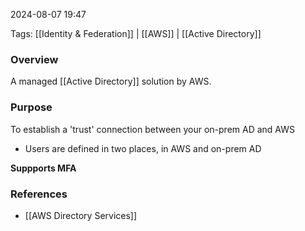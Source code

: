 
2024-08-07 19:47

Tags: [[Identity & Federation]] | [[AWS]] | [[Active Directory]]

### Overview
A managed [[Active Directory]] solution by AWS.

### Purpose
To establish a 'trust' connection between your on-prem AD and AWS

- Users are defined in two places, in AWS and on-prem AD

**Suppports MFA**

### References
- [[AWS Directory Services]]

